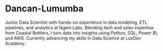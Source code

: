 # Dancan-Lumumba
Junior Data Scientist with hands-on experience in data modeling, ETL pipelines, and analytics at Ngeni Labs. Blending tech and sales expertise from Coastal Bottlers, I turn data into insights using Python, SQL, Power BI, and AWS. Currently advancing my skills in Data Science at LuxDev Academy.
